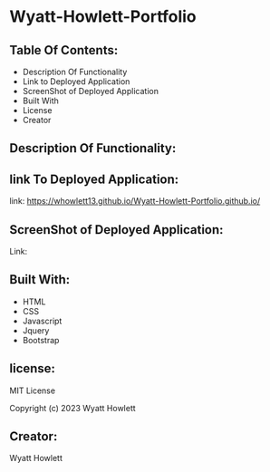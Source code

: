 # Wyatt-Howlett-Portfolio




## Table Of Contents:
- Description Of Functionality
- Link to Deployed Application
- ScreenShot of Deployed Application
- Built With
- License
- Creator

## Description Of Functionality:


## link To Deployed Application:

link:  https://whowlett13.github.io/Wyatt-Howlett-Portfolio.github.io/


## ScreenShot of Deployed Application:

Link: 

## Built With:
- HTML
- CSS
- Javascript
- Jquery
- Bootstrap


## license:

MIT License

Copyright (c) 2023 Wyatt Howlett


## Creator:
Wyatt Howlett
